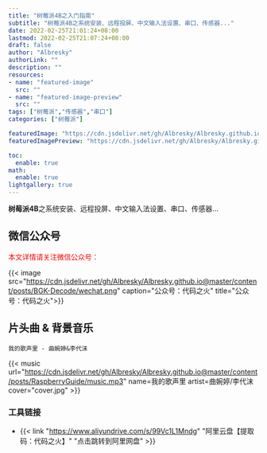 ```yaml
---
title: "树莓派4B之入门指南"
subtitle: "树莓派4B之系统安装、远程投屏、中文输入法设置、串口、传感器..."
date: 2022-02-25T21:01:24+08:00
lastmod: 2022-02-25T21:07:24+08:00
draft: false
author: "Albresky"
authorLink: ""
description: ""
resources:
- name: "featured-image"
  src: ""
- name: "featured-image-preview"
  src: ""
tags: ["树莓派","传感器","串口"]
categories: ["树莓派"]

featuredImage: "https://cdn.jsdelivr.net/gh/Albresky/Albresky.github.io@master/content/posts/RaspberryGuide/featured-image.png"
featuredImagePreview: "https://cdn.jsdelivr.net/gh/Albresky/Albresky.github.io@master/content/posts/RaspberryGuide/featured-image-preview.png"

toc:
  enable: true
math:
  enable: true
lightgallery: true
---
```

**树莓派4B**之系统安装、远程投屏、中文输入法设置、串口、传感器...
<!--more-->

## 微信公众号

<span style="color:red;">本文详情请关注微信公众号：</span>

{{< image src="https://cdn.jsdelivr.net/gh/Albresky/Albresky.github.io@master/content/posts/BGK-Decode/wechat.png" caption="公众号：代码之火" title="公众号：代码之火">}}


## 片头曲 & 背景音乐

`我的歌声里 - 曲婉婷&李代沫`


{{< music url="https://cdn.jsdelivr.net/gh/Albresky/Albresky.github.io@master/content/posts/RaspberryGuide/music.mp3" name=我的歌声里 artist=曲婉婷/李代沫 cover="cover.jpg" >}}


### 工具链接
 - {{< link "https://www.aliyundrive.com/s/99Vc1L1Mndg" "阿里云盘【提取码：代码之火】" "点击跳转到阿里网盘" >}}